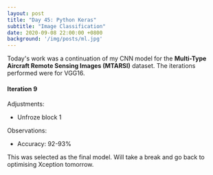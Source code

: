 ```yaml
---
layout: post
title: "Day 45: Python Keras"
subtitle: "Image Classification"
date: 2020-09-08 22:00:00 +0800
background: '/img/posts/ml.jpg'
---
```


Today's work was a continuation of my CNN model for the **Multi-Type Aircraft Remote Sensing Images (MTARSI)** dataset. The iterations performed were for VGG16.

#### Iteration 9
Adjustments:
* Unfroze block 1

Observations:
* Accuracy: 92-93%

This was selected as the final model. Will take a break and go back to optimising Xception tomorrow.